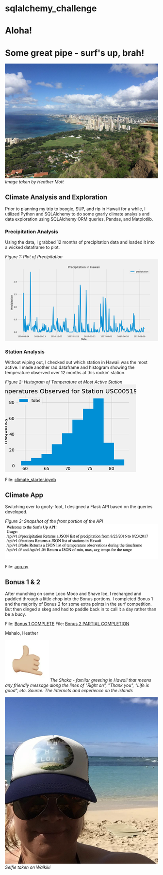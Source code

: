 # sqlalchemy_challenge

# Aloha! 
# Some great pipe - surf's up, brah!

![diamond](Images/diamond_head.png)
*Image taken by Heather Mott*

## Climate Analysis and Exploration

Prior to planning my trip to boogie, SUP, and rip in Hawaii for a while, I utilized Python and SQLAlchemy to do some gnarly climate analysis and data exploration using SQLAlchemy ORM queries, Pandas, and Matplotlib.

### Precipitation Analysis

Using the data, I grabbed 12 months of precipitation data and loaded it into a wicked dataframe to plot.

*Figure 1: Plot of Precipitation*
![precip](Images/hawaii_precip_twelve_months.png)

### Station Analysis

Without wiping out, I checked out which station in Hawaii was the most active.  I made another rad dataframe and histogram showing the temperature observed over 12 months at this rockin' station.

*Figure 2: Histogram of Temperature at Most Active Station*
![temp](Images/temp_active_station.png)

File: [climate_starter.ipynb](https://github.com/HeathMo/sqlalchemy_challenge/blob/main/climate_starter.ipynb)

## Climate App

Switching over to goofy-foot, I designed a Flask API based on the queries developed.

*Figure 3: Snapshot of the front portion of the API*
![API](Images/front_page.png)

File: [app.py](https://github.com/HeathMo/sqlalchemy_challenge/blob/main/app.py)

## Bonus 1 & 2

After munching on some Loco Moco and Shave Ice, I recharged and paddled through a little chop into the Bonus portions.  I completed Bonus 1 and the majority of Bonus 2 for some extra points in the surf competition.  But then dinged a skeg and had to paddle back in to call it a day rather than be a buoy.

File: [Bonus 1 COMPLETE](https://github.com/HeathMo/sqlalchemy_challenge/blob/main/temp_analysis_bonus_1_starter.ipynb)
File: [Bonus 2 PARTIAL COMPLETION](https://github.com/HeathMo/sqlalchemy_challenge/blob/main/temp_analysis_bonus_2_starter.ipynb)

Mahalo, Heather

![shaka](Images/shaka.png)
*The Shaka - familar greeting in Hawaii that means any friendly message along the lines of "Right on", "Thank you", "Life is good", etc.*
*Source: The Internets and experience on the islands*

![aloha](Images/Aloha.png)
*Selfie taken on Waikiki*

